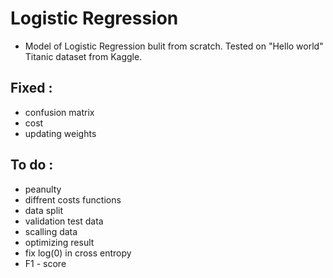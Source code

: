 # Logistic Regression
* Model of Logistic Regression bulit from scratch. Tested on "Hello world" Titanic dataset from Kaggle. 

## Fixed :
* confusion matrix
* cost
* updating weights 

## To do : 
* peanulty
* diffrent costs functions
* data split 
* validation test data
* scalling data
* optimizing result
* fix log(0) in cross entropy
* F1 - score
